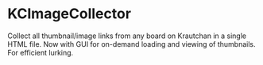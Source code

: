 KCImageCollector
================

Collect all thumbnail/image links from any board on Krautchan in a single HTML file.
Now with GUI for on-demand loading and viewing of thumbnails. For efficient lurking.